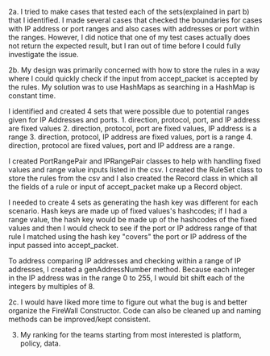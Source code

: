 
2a. I tried to make cases that tested each of the sets(explained in part b) that I identified. I made several cases that checked the boundaries for cases with IP address or port ranges and also cases with addresses or port within the ranges. However, I did notice that one of my test cases actually does not return the expected result, but I ran out of time before I could fully investigate the issue.

2b. My design was primarily concerned with how to store the rules in a way where I could quickly check if the input from accept_packet is accepted by the rules. My solution was to use HashMaps as searching in a HashMap is constant time.

I identified and created 4 sets that were possible due to potential ranges given for IP Addresses and ports. 1. direction, protocol, port, and IP address are fixed values 2. direction, protocol, port are fixed values, IP address is a range 3. direction, protocol, IP address are fixed values, port is a range 4. direction, protocol are fixed values, port and IP address are a range.

I created PortRangePair and IPRangePair classes to help with handling fixed values and range value inputs listed in the csv. I created the RuleSet class to store the rules from the csv and I also created the Record class in which all the fields of a rule or input of accept_packet make up a Record object.

I needed to create 4 sets as generating the hash key was different for each scenario. Hash keys are made up of fixed values's hashcodes; if I had a range value, the hash key would be made up of the hashcodes of the fixed values and then I would check to see if the port or IP address range of that rule I matched using the hash key "covers" the port or IP address of the input passed into accept_packet.

To address comparing IP addresses and checking within a range of IP addresses, I created a genAddressNumber method. Because each integer in the IP address was in the range 0 to 255, I would bit shift each of the integers by multiples of 8.

2c. I would have liked more time to figure out what the bug is and better organize the FireWall Constructor. Code can also be cleaned up and naming methods can be improved/kept consistent.

3. My ranking for the teams starting from most interested is platform, policy, data.